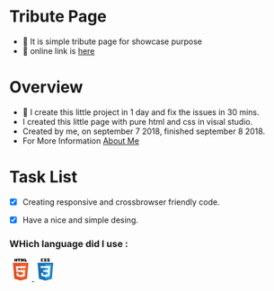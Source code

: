 # Tribute Page


- 🌱 It is simple tribute page for showcase purpose 
- 💬 online link is <a href="https://devil1cal.github.io/tribute_page/index.html">here</a>


# Overview
- 🚧 I create this little project in 1 day and fix the issues in 30 mins. 
- I created this little page with pure html and css in visıal studio.
- Created by me, on september 7 2018, finished september 8 2018.
- For More Information <a href="https://www.linkedin.com/in/damlaumar/">About Me</a>


# Task List
- [x] Creating responsive and crossbrowser friendly code.
- [x] Have a nice and simple desing. 


<h3 align="left">WHich language did I use :</h3>
<p align="left"> 

  <a href="https://www.w3.org/html/" target="_blank" rel="noreferrer" alt="html"> 
    <img src="https://raw.githubusercontent.com/devicons/devicon/master/icons/html5/html5-original-wordmark.svg" alt="html5" width="40" height="40"/> </a> 

  <a href="https://www.w3schools.com/css/" target="_blank" rel="noreferrer" alt="css3"> 
    <img src="https://raw.githubusercontent.com/devicons/devicon/master/icons/css3/css3-original-wordmark.svg" alt="css3" width="40" height="40"/> </a> 
  
</p>
